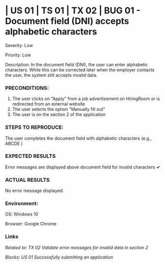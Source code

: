 # | US 01 | TS 01 | TX 02 | BUG 01 - Document field (DNI) accepts alphabetic characters #

Severity: Low 

Priority: Low

Description: In the document field (DNI), the user can enter alphabetic characters. While this can be corrected later when the employer contacts the user, the system still accepts invalid data.

### PRECONDITIONS: ###

1. The user clicks on "Apply" from a job advertisement on HiringRoom or is redirected from an external website 
2. The user selects the option "Manually fill out"
3. The user is on the section 2 of the application

### STEPS TO REPRODUCE: ###

The user completes the document field with alphabetic characters (e.g., ABCDE )
               
### EXPECTED RESULTS ###

Error messages are displayed above document field for invalid characters    **✓** 

### ACTUAL RESULTS ###

No error message displayed.

### Environment: ###

OS: Windows 10

Browser: Google Chrome

### Links ###

*Related to: TX 02 Validate error messages for invalid data in section 2*

*Blocks: US 01 Successfully submitting an application*
